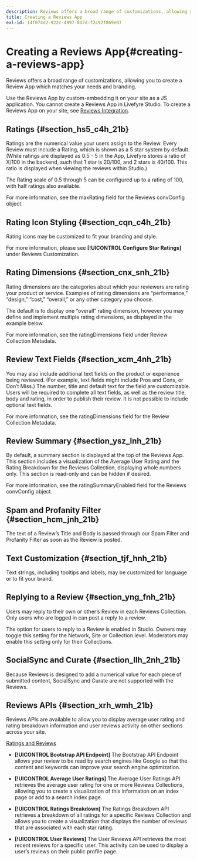 ```yaml
---
description: Reviews offers a broad range of customizations, allowing you to create a Review App which matches your needs and branding.
title: Creating a Reviews App
exl-id: 14f074d2-922c-4997-8d7d-f2c92f069e07
---
```

# Creating a Reviews App{#creating-a-reviews-app}

Reviews offers a broad range of customizations, allowing you to create a Review App which matches your needs and branding.

Use the Reviews App by custom-embedding it on your site as a JS application. You cannot create a Reviews App in Livefyre Studio. To create a Reviews App on your site, see [Reviews Integration](/help/implementation/c-app-integrations/c-reviews-integration.md).


## Ratings {#section_hs5_c4h_21b}

Ratings are the numerical value your users assign to the Review. Every Review must include a Rating, which is shown as a 5 star system by default. (While ratings are displayed as 0.5 - 5 in the App, Livefyre stores a ratio of X/100 in the backend, such that 1 star is 20/100, and 2 stars is 40/100. This ratio is displayed when viewing the reviews within Studio.)

The Rating scale of 0.5 through 5 can be configured up to a rating of 100, with half ratings also available.

For more information, see the maxRating field for the Reviews convConfig object.

## Rating Icon Styling {#section_cqn_c4h_21b}

Rating icons may be customized to fit your branding and style.

For more information, please see **[!UICONTROL Configure Star Ratings]** under Reviews Customization.

## Rating Dimensions {#section_cnx_snh_21b}

Rating dimensions are the categories about which your reviewers are rating your product or service. Examples of rating dimensions are “performance,” “design,” “cost,” “overall,” or any other category you choose.

The default is to display one “overall” rating dimension, however you may define and implement multiple rating dimensions, as displayed in the example below.

For more information, see the ratingDimensions field under Review Collection Metadata.

## Review Text Fields {#section_xcm_4nh_21b}

You may also include additional text fields on the product or experience being reviewed. (For example, text fields might include Pros and Cons, or Don’t Miss.) The number, title and default text for the field are customizable. Users will be required to complete all text fields, as well as the review title, body and rating, in order to publish their review. It is not possible to include optional text fields.

For more information, see the ratingDimensions field for the Review Collection Metadata.

## Review Summary {#section_ysz_lnh_21b}

By default, a summary section is displayed at the top of the Reviews App. This section includes a visualization of the Average User Rating and the Rating Breakdown for the Reviews Collection, displaying whole numbers only. This section is read-only and can be hidden if desired.

For more information, see the ratingSummaryEnabled field for the Reviews convConfig object.

## Spam and Profanity Filter {#section_hcm_jnh_21b}

The text of a Review’s Title and Body is passed through our Spam Filter and Profanity Filter as soon as the Review is posted.

## Text Customization {#section_tjf_hnh_21b}

Text strings, including tooltips and labels, may be customized for language or to fit your brand.

## Replying to a Review {#section_yng_fnh_21b}

Users may reply to their own or other’s Review in each Reviews Collection. Only users who are logged in can post a reply to a review.

The option for users to reply to a Review is enabled in Studio. Owners may toggle this setting for the Network, Site or Collection level. Moderators may enable this setting only for their Collections.

## SocialSync and Curate {#section_llh_2nh_21b}

Because Reviews is designed to add a numerical value for each piece of submitted content, SocialSync and Curate are not supported with the Reviews.

## Reviews APIs {#section_xrh_wmh_21b}

Reviews APIs are available to allow you to display average user rating and rating breakdown information and user reviews activity on other sections across your site.

[Ratings and Reviews](https://api.livefyre.com/docs/apis/by-category/ratings-and-reviews)

* **[!UICONTROL Bootstrap API Endpoint]** The Bootstrap API Endpoint allows your review to be read by search engines like Google so that the content and keywords can improve your search engine optimization.

* **[!UICONTROL Average User Ratings]** The Average User Ratings API retrieves the average user rating for one or more Reviews Collections, allowing you to create a visualization of this information on an index page or add to a search index page.

* **[!UICONTROL Ratings Breakdown]** The Ratings Breakdown API retrieves a breakdown of all ratings for a specific Reviews Collection and allows you to create a visualization that displays the number of reviews that are associated with each star rating.

* **[!UICONTROL User Reviews]** The User Reviews API retrieves the most recent reviews for a specific user. This activity can be used to display a user’s reviews on their public profile page.

